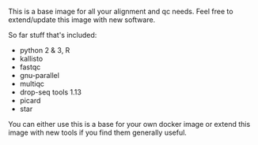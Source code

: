 This is a base image for all your alignment and qc needs.  Feel free
to extend/update this image with new software.

So far stuff that's included:

- python 2 & 3, R
- kallisto
- fastqc
- gnu-parallel
- multiqc
- drop-seq tools 1.13
- picard
- star

You can either use this is a base for your own docker image or extend
this image with new tools if you find them generally useful.
